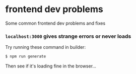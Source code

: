 # frontend dev problems

Some common frontend dev problems and fixes

### `localhost:3000` gives strange errors or never loads

Try running these command in builder:
```bash
$ npm run generate
``` 

Then see if it's loading fine in the browser...
